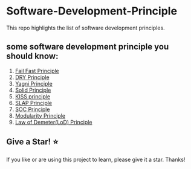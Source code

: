 # Software-Development-Principle
This repo highlights the list of software development principles.

## some software development principle you should know:

1. [Fail Fast Principle](https://martinfowler.com/ieeeSoftware/failFast.pdf)
2. [DRY Principle](https://www.oreilly.com/library/view/97-things-every/9780596809515/ch30.html)
3. [Yagni Principle](https://martinfowler.com/bliki/Yagni.html)
4. [Solid Principle](https://www.c-sharpcorner.com/UploadFile/damubetha/solid-principles-in-C-Sharp/)
5. [KISS principle](https://en.wikipedia.org/wiki/KISS_principle#:~:text=KISS%2C%20an%20acronym%20for%20keep,unnecessary%20complexity%20should%20be%20avoided.)
6. [SLAP Principle](https://dev.to/codingunicorn/slap-coding-principle-27k3)
7. [SOC Principle](https://nalexn.github.io/separation-of-concerns/)
8. [Modularity Principle](https://www.geeksforgeeks.org/modularity-and-its-properties/)
9. [Law of Demeter(LoD) Principle](https://www.infoworld.com/article/3136224/demystifying-the-law-of-demeter-principle.html)

## Give a Star! ⭐
If you like or are using this project to learn, please give it a star. Thanks!
